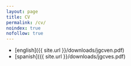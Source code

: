 ```yaml
---
layout: page
title: CV
permalink: /cv/
noindex: true
nofollow: true
---
```


* [english]({{ site.url }}/downloads/jgcven.pdf)
* [spanish]({{ site.url }}/downloads/jgcves.pdf)

